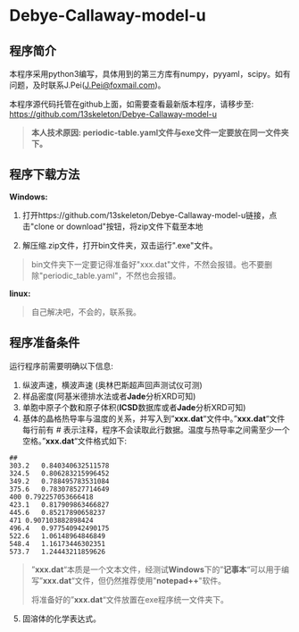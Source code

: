 # Debye-Callaway-model-u

## 程序简介

本程序采用python3编写，具体用到的第三方库有numpy，pyyaml，scipy。如有问题，及时联系J.Pei(J.Pei@foxmail.com)。

本程序源代码托管在github上面，如需要查看最新版本程序，请移步至: https://github.com/13skeleton/Debye-Callaway-model-u

> **本人技术原因: periodic-table.yaml文件与exe文件一定要放在同一文件夹下。**

## 程序下载方法

**Windows:**

1. 打开https://github.com/13skeleton/Debye-Callaway-model-u链接，点击"clone or download"按钮，将zip文件下载至本地

2. 解压缩.zip文件，打开bin文件夹，双击运行".exe"文件。

> bin文件夹下一定要记得准备好"xxx.dat"文件，不然会报错。也不要删除"periodic_table.yaml"，不然也会报错。

**linux:**

> 自己解决吧，不会的，联系我。

## 程序准备条件

运行程序前需要明确以下信息:

1. 纵波声速，横波声速 (奥林巴斯超声回声测试仪可测)
2. 样品密度(阿基米德排水法或者**Jade**分析XRD可知)
3. 单胞中原子个数和原子体积(**ICSD**数据库或者**Jade**分析XRD可知)
4. 基体的晶格热导率与温度的关系，并写入到”**xxx.dat**“文件中。”**xxx.dat**“文件每行前有 *#* 表示注释，程序不会读取此行数据。温度与热导率之间需至少一个空格。”**xxx.dat**“文件格式如下:

```dat
##
303.2	0.840340632511578
324.5	0.806283215996452
349.2	0.788495783531084
375.6	0.783078527714649
400	0.792257053666418
423.1	0.817909863466827
445.6	0.85217890658237
471	0.907103882898424
496.4	0.977540942490175
522.6	1.06148964846849
548.4	1.16173446302351
573.7	1.24443211859626
```

> ”**xxx.dat**“本质是一个文本文件，经测试**Windows**下的”**记事本**“可以用于编写”**xxx.dat**“文件，但仍然推荐使用"**notepad++**"软件。
>
> 将准备好的”**xxx.dat**“文件放置在exe程序统一文件夹下。

5. 固溶体的化学表达式。